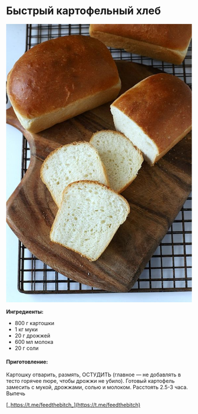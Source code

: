 # Быстрый картофельный хлеб

![&#x411;&#x44B;&#x441;&#x442;&#x440;&#x44B;&#x439; &#x43A;&#x430;&#x440;&#x442;&#x43E;&#x444;&#x435;&#x43B;&#x44C;&#x43D;&#x44B;&#x439; &#x445;&#x43B;&#x435;&#x431;](../../pics/b43eca31f182b1543b8ead5c15dea2fb-1.jpg)

**Ингредиенты:**

* 800 г картошки
* 1 кг муки
* 20 г дрожжей
* 600 мл молока
* 20 г соли

#### Приготовление:

Картошку отварить, размять, ОСТУДИТЬ \(главное — не добавлять в тесто горячее пюре, чтобы дрожжи не убило\). Готовый картофель замесить с мукой, дрожжами, солью и молоком. Расстоять 2.5-3 часа. Выпечь

[_https://t.me/feedthebitch_](https://t.me/feedthebitch)

